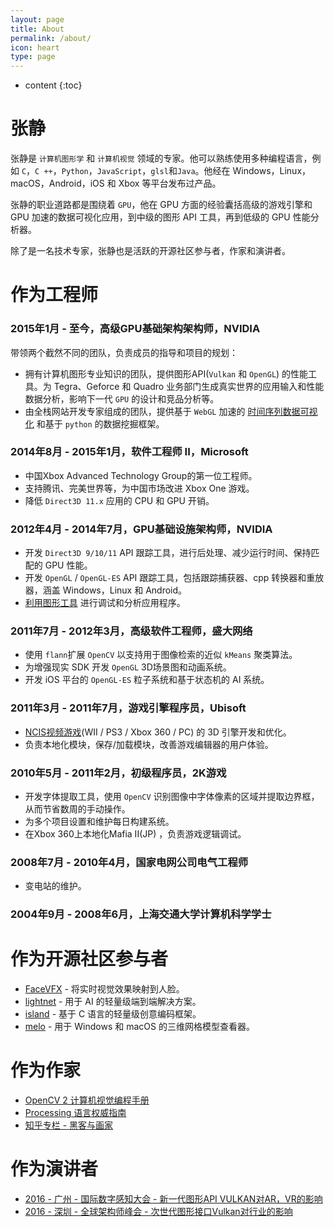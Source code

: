 ```yaml
---
layout: page
title: About
permalink: /about/
icon: heart
type: page
---
```


* content
{:toc}

# 张静

张静是 `计算机图形学` 和 `计算机视觉` 领域的专家。他可以熟练使用多种编程语言，例如 `C`，`C ++`，`Python`，`JavaScript`，`glsl`和`Java`。他经在 Windows，Linux，macOS，Android，iOS 和 Xbox 等平台发布过产品。

张静的职业道路都是围绕着 `GPU`，他在 GPU 方面的经验囊括高级的游戏引擎和 GPU 加速的数据可视化应用，到中级的图形 API 工具，再到低级的 GPU 性能分析器。

除了是一名技术专家，张静也是活跃的开源社区参与者，作家和演讲者。

# 作为工程师
### 2015年1月 - 至今，高级GPU基础架构架构师，NVIDIA

带领两个截然不同的团队，负责成员的指导和项目的规划：

- 拥有计算机图形专业知识的团队，提供图形API(`Vulkan` 和 `OpenGL`) 的性能工具。为 Tegra、Geforce 和 Quadro 业务部门生成真实世界的应用输入和性能数据分析，影响下一代 `GPU` 的设计和竞品分析等。
- 由全栈网站开发专家组成的团队，提供基于 `WebGL` 加速的 [时间序列数据可视化](https://www.nvidia.com/en-us/geforce/news/geforce-gtx-ray-tracing-coming-soon/) 和基于 `python` 的数据挖掘框架。

### 2014年8月 -  2015年1月，软件工程师 II，Microsoft

- 中国Xbox Advanced Technology Group的第一位工程师。
- 支持腾讯、完美世界等，为中国市场改进 Xbox One 游戏。
- 降低 `Direct3D 11.x` 应用的 CPU 和 GPU 开销。

### 2012年4月 -  2014年7月，GPU基础设施架构师，NVIDIA

- 开发 `Direct3D 9/10/11` API 跟踪工具，进行后处理、减少运行时间、保持匹配的 GPU 性能。
- 开发 `OpenGL` / `OpenGL-ES` API 跟踪工具，包括跟踪捕获器、cpp 转换器和重放器，涵盖 Windows，Linux 和 Android。
-  [利用图形工具](https://www.vinjn.com/2013/07/07/graphics-debugging-tools-overview/) 进行调试和分析应用程序。

### 2011年7月 -  2012年3月，高级软件工程师，盛大网络

- 使用 `flann`扩展 `OpenCV` 以支持用于图像检索的近似 `kMeans` 聚类算法。
- 为增强现实 SDK 开发 `OpenGL` 3D场景图和动画系统。
- 开发 iOS 平台的 `OpenGL-ES` 粒子系统和基于状态机的 AI 系统。

### 2011年3月 -  2011年7月，游戏引擎程序员，Ubisoft

- [NCIS视频游戏](http://www.mobygames.com/developer/sheet/view/by_genre/developerId,532850/)(WII / PS3 / Xbox 360 / PC) 的 3D 引擎开发和优化。
- 负责本地化模块，保存/加载模块，改善游戏编辑器的用户体验。

### 2010年5月 -  2011年2月，初级程序员，2K游戏

- 开发字体提取工具，使用 `OpenCV` 识别图像中字体像素的区域并提取边界框，从而节省数周的手动操作。
- 为多个项目设置和维护每日构建系统。
- 在Xbox 360上本地化Mafia II(JP) ，负责游戏逻辑调试。

### 2008年7月 -  2010年4月，国家电网公司电气工程师

- 变电站的维护。

### 2004年9月 -  2008年6月，上海交通大学计算机科学学士

# 作为开源社区参与者

-  [FaceVFX](https://github.com/jing-interactive/FaceVFX)  - 将实时视觉效果映射到人脸。
-  [lightnet](https://github.com/jing-vision/lightnet)  - 用于 AI 的轻量级端到端解决方案。
-  [island](https://github.com/island-org/island)  -  基于 C 语言的轻量级创意编码框架。
-  [melo](https://github.com/jing-interactive/melo)  - 用于 Windows 和 macOS 的三维网格模型查看器。

# 作为作家

- [OpenCV 2 计算机视觉编程手册](http://www.amazon.cn/OpenCV2%E8%AE%A1%E7%AE%97%E6%9C%BA%E8%A7%86%E8%A7%89%E7%BC%96%E7%A8%8B%E6%89%8B%E5%86%8C-Robert-Laganiere%E8%91%97-%E5%BC%A0%E9%9D%99/dp/B00DO9TC6C/)
- [Processing 语言权威指南](http://www.amazon.cn/Processing%E8%AF%AD%E8%A8%80%E6%9D%83%E5%A8%81%E6%8C%87%E5%8D%97-%E7%91%9E%E6%96%AF/dp/B00FEMKN7Y/)
- [知乎专栏 - 黑客与画家](https://zhuanlan.zhihu.com/hacker-and-painter)

# 作为演讲者

-  [2016  - 广州 - 国际数字感知大会 - 新一代图形API VULKAN对AR，VR的影响](http://www.vinjn.com/slides/arvr-api-talk/index.html#/) 
-  [2016  - 深圳 - 全球架构师峰会 - 次世代图形接口Vulkan对行业的影响](http://www.vinjn.com/slides/vulkan-arch-summit/index.html#/) 